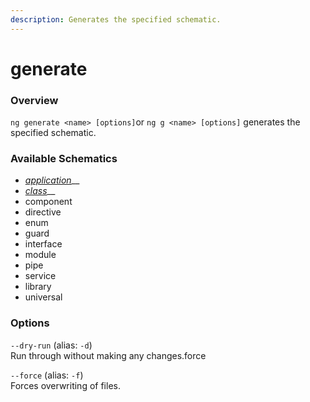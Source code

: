 ```yaml
---
description: Generates the specified schematic.
---
```


# generate

### Overview

`ng generate <name> [options]`or `ng g <name> [options]` generates the specified schematic.

### Available Schematics

* [_application_](generate-application.md)\_\_
* [_class_](generate-class.md)\_\_
* component
* directive
* enum
* guard
* interface
* module
* pipe
* service
* library
* universal

### Options

`--dry-run` \(alias: `-d`\)  
Run through without making any changes.force

`--force` \(alias: `-f`\)  
Forces overwriting of files.

